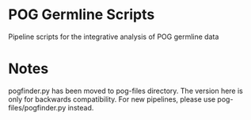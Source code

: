 # POG Germline Scripts

Pipeline scripts for the integrative analysis of POG germline data

# Notes

pogfinder.py has been moved to pog-files directory. The version here is only for backwards compatibility.
For new pipelines, please use pog-files/pogfinder.py instead.
